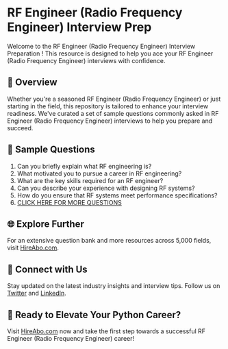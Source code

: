 # RF Engineer (Radio Frequency Engineer) Interview Prep

Welcome to the RF Engineer (Radio Frequency Engineer) Interview Preparation ! This resource is designed to help you ace your RF Engineer (Radio Frequency Engineer) interviews with confidence.

## 🚀 Overview

Whether you're a seasoned RF Engineer (Radio Frequency Engineer) or just starting in the field, this repository is tailored to enhance your interview readiness. We've curated a set of sample questions commonly asked in RF Engineer (Radio Frequency Engineer) interviews to help you prepare and succeed.

## 📝 Sample Questions

1. Can you briefly explain what RF engineering is?
2. What motivated you to pursue a career in RF engineering?
3. What are the key skills required for an RF engineer?
4. Can you describe your experience with designing RF systems?
5. How do you ensure that RF systems meet performance specifications?
6. [CLICK HERE FOR MORE QUESTIONS](https://hireabo.com/job/3_2_7/RF%20Engineer%20Radio%20Frequency%20Engineer)

## 🌐 Explore Further

For an extensive question bank and more resources across 5,000 fields, visit [HireAbo.com](https://www.hireabo.com).

## 📱 Connect with Us

Stay updated on the latest industry insights and interview tips. Follow us on [Twitter](https://twitter.com/hireabo) and [LinkedIn](https://www.linkedin.com/in/hire-abo-3609972a8/).

## 🚀 Ready to Elevate Your Python Career?

Visit [HireAbo.com](https://www.hireabo.com) now and take the first step towards a successful RF Engineer (Radio Frequency Engineer) career!